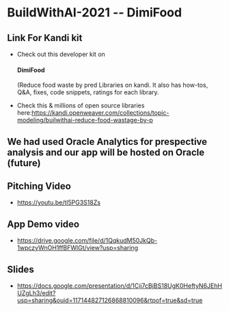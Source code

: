 # BuildWithAI-2021 -- DimiFood

<h2> Link For Kandi kit </h2>

- Check out this developer kit on <h4> DimiFood </h4>(Reduce food waste by pred Libraries on kandi. It also has how-tos, Q&A, fixes, code snippets, ratings for each library. 

 - Check this & millions of open source libraries here:https://kandi.openweaver.com/collections/topic-modeling/builwithai-reduce-food-wastage-by-p

## We had used Oracle Analytics for prespective analysis and our app will be hosted on Oracle (future)

##  Pitching Video 
- https://youtu.be/tl5PG3S18Zs

## App Demo video 
- https://drive.google.com/file/d/1QqkudM50JkQb-1wpczyWnOH1ffBFWlGt/view?usp=sharing

## Slides 
- https://docs.google.com/presentation/d/1Cij7cBjBS18UgK0HeftyN6JEhHUZgLh3/edit?usp=sharing&ouid=117144827126868810096&rtpof=true&sd=true
